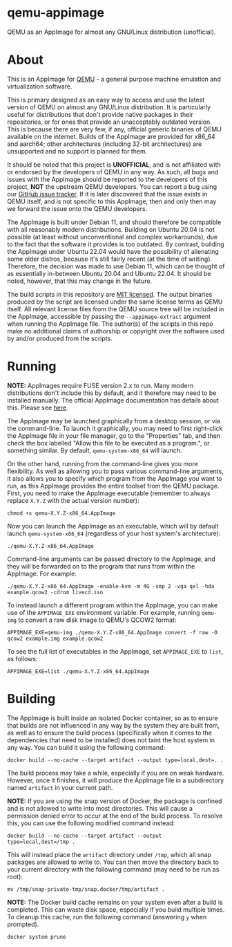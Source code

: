 # qemu-appimage
QEMU as an AppImage for almost any GNU/Linux distribution (unofficial).

# About
This is an AppImage for [QEMU](https://www.qemu.org/) - a general purpose
machine emulation and virtualization software.

This is primary designed as an easy way to access and use the latest version of
QEMU on almost any GNU/Linux distribution. It is particularly useful for
distributions that don't provide native packages in their repositories, or for
ones that provide an unacceptably outdated version. This is because there are
very few, if any, official generic binaries of QEMU available on the internet.
Builds of the AppImage are provided for x86_64 and aarch64; other architectures
(including 32-bit architectures) are unsupported and no support is planned for
them.

It should be noted that this project is **UNOFFICIAL**, and is not affiliated
with or endorsed by the developers of QEMU in any way. As such, all bugs and
issues with the AppImage should be reported to the developers of this project,
**NOT** the upstream QEMU developers. You can report a bug using our
[GitHub issue tracker](https://github.com/DanielMYT/qemu-appimage/issues).
If it is later discovered that the issue exists in QEMU itself, and is not
specific to this AppImage, then and only then may we forward the issue onto the
QEMU developers.

The AppImage is built under Debian 11, and should therefore be compatible with
all reasonably modern distributions. Building on Ubuntu 20.04 is not possible
(at least without unconventional and complex workarounds), due to the fact that
the software it provides is too outdated. By contrast, building the AppImage
under Ubuntu 22.04 would have the possibility of alienating some older distros,
because it's still fairly recent (at the time of writing). Therefore, the
decision was made to use Debian 11, which can be thought of as essentially
in-between Ubuntu 20.04 and Ubuntu 22.04. It should be noted, however, that
this may change in the future.

The build scripts in this repository are [MIT licensed](LICENSE). The output
binaries produced by the script are licensed under the same license terms as
QEMU itself. All relevant license files from the QEMU source tree will be
included in the AppImage, accessible by passing the `--appimage-extract`
argument when running the AppImage file. The author(s) of the scripts in this
repo make no additional claims of authorship or copyright over the software
used by and/or produced from the scripts.

# Running
**NOTE:** AppImages require FUSE version 2.x to run. Many modern distributions
don't include this by default, and it therefore may need to be installed
manually. The official AppImage documentation has details about this. Please
see [here](https://docs.appimage.org/user-guide/troubleshooting/fuse.html).

The AppImage may be launched graphically from a desktop session, or via the
command-line. To launch it graphically, you may need to first right-click the
AppImage file in your file manager, go to the "Properties" tab, and then check
the box labelled "Allow this file to be executed as a program.", or something
similar. By default, `qemu-system-x86_64` will launch.

On the other hand, running from the command-line gives you more flexibility. As
well as allowing you to pass various command-line arguments, it also allows you
to specify which program from the AppImage you want to run, as this AppImage
provides the entire toolset from the QEMU package. First, you need to make the
AppImage executable (remember to always replace `X.Y.Z` with the actual version
number):
```
chmod +x qemu-X.Y.Z-x86_64.AppImage
```

Now you can launch the AppImage as an executable, which will by default launch
`qemu-system-x86_64` (regardless of your host system's architecture):
```
./qemu-X.Y.Z-x86_64.AppImage
```

Command-line arguments can be passed directory to the AppImage, and they will
be forwarded on to the program that runs from within the AppImage. For example:
```
./qemu-X.Y.Z-x86_64.AppImage -enable-kvm -m 4G -smp 2 -vga qxl -hda example.qcow2 -cdrom livecd.iso
```

To instead launch a different program within the AppImage, you can make use of
the `APPIMAGE_EXE` environment variable. For example, running `qemu-img` to
convert a raw disk image to QEMU's QCOW2 format:
```
APPIMAGE_EXE=qemu-img ./qemu-X.Y.Z-x86_64.AppImage convert -f raw -O qcow2 example.img example.qcow2
```

To see the full list of executables in the AppImage, set `APPIMAGE_EXE` to
`list`, as follows:
```
APPIMAGE_EXE=list ./qemu-X.Y.Z-x86_64.AppImage
```

# Building
The AppImage is built inside an isolated Docker container, so as to ensure that
builds are not influenced in any way by the system they are built from, as well
as to ensure the build process (specifically when it comes to the dependencies
that need to be installed) does not taint the host system in any way. You can
build it using the following command:
```
docker build --no-cache --target artifact --output type=local,dest=. .
```
The build process may take a while, especially if you are on weak hardware.
However, once it finishes, it will produce the AppImage file in a subdirectory
named `artifact` in your current path.

**NOTE:** If you are using the snap version of Docker, the package is confined
and is not allowed to write into most directories. This will cause a permission
denied error to occur at the end of the build process. To resolve this, you can
use the following modified command instead:
```
docker build --no-cache --target artifact --output type=local,dest=/tmp .
```
This will instead place the `artifact` directory under `/tmp`, which all snap
packages are allowed to write to. You can then move the directory back to your
current directory with the following command (may need to be run as root):
```
mv /tmp/snap-private-tmp/snap.docker/tmp/artifact .
```

**NOTE:** The Docker build cache remains on your system even after a build is
completed. This can waste disk space, especially if you build multiple times.
To cleanup this cache, run the following command (answering `y` when prompted).
```
docker system prune
```

